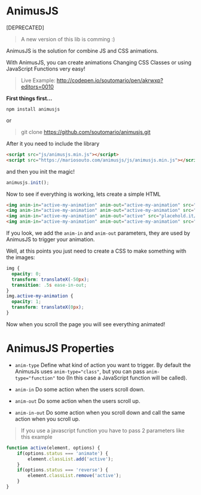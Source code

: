 # AnimusJS

[DEPRECATED]

> A new version of this lib is comming :)

AnimusJS is the solution for combine JS and CSS animations.

With AnimusJS, you can create animations Changing CSS Classes or using JavaScript Functions very easy!

> Live Example: http://codepen.io/soutomario/pen/akrwxp?editors=0010


**First things first...**

```terminal
npm install animusjs
```

or

> git clone https://github.com/soutomario/animusjs.git


After it you need to include the library

```html
<script src="js/animusjs.min.js"></script>
<script src="https://mariosouto.com/animusjs/js/animusjs.min.js"></script> <!-- Or just import from my website -->
```

and then you init the magic!

```js
animusjs.init();
```

Now to see if everything is working, lets create a simple HTML

```html
<img anim-in="active-my-animation" anim-out="active-my-animation" src="placehold.it/1920x1080">
<img anim-in="active-my-animation" anim-out="active-my-animation" src="placehold.it/1920x1080">
<img anim-in="active-my-animation" anim-out="active" src="placehold.it/1920x1080">
<img anim-in="active-my-animation" anim-out="active-my-animation" src="placehold.it/1920x1080">
```

If you look, we add the `anim-in` and `anim-out` parameters, they are used by AnimusJS to trigger your animation.

Well, at this points you just need to create a CSS to make something with the images:

```css
img {
  opacity: 0;
  transform: translateX(-50px);
  transition: .5s ease-in-out;
}
img.active-my-animation {
  opacity: 1;
  transform: translateX(0px);
}
```

Now when you scroll the page you will see everything animated!

# AnimusJS Properties

* `anim-type` Define what kind of action you want to trigger. By default the AnimusJs uses `anim-type="class"`, but you can pass `anim-type="function"` too (In this case a JavaScript function will be called).

* `anim-in` Do some action when the users scroll down.

* `anim-out` Do some action when the users scroll up.

* `anim-in-out` Do some action when you scroll down and call the same action when you scroll up.
> If you use a javascript function you have to pass 2 parameters like this example

```js
function active(element, options) {
	if(options.status === 'animate') {
		element.classList.add('active');
	}
	if(options.status === 'reverse') {
		element.classList.remove('active');
	}
}
```




